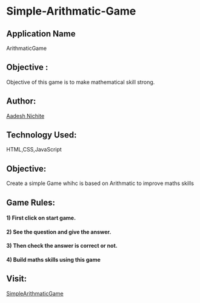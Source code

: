 # Simple-Arithmatic-Game

## Application Name

ArithmaticGame

## Objective :

Objective of this game is to make mathematical skill strong. 

## Author:

[Aadesh Nichite](https://github.com/AadeshNichite)

## Technology Used:

HTML,CSS,JavaScript 

## Objective:

Create a simple Game whihc is based on Arithmatic to improve maths skills

## Game Rules:

#### 1) First click on start game.
#### 2) See the question and give the answer.
#### 3) Then check the answer is correct or not.
#### 4) Build maths skills using this game

## Visit:
[SimpleArithmaticGame](https://aadeshnichite.github.io/Simple-Arithmatic-Game/)
